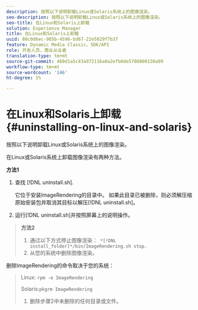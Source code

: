 ```yaml
---
description: 按照以下说明卸载Linux或Solaris系统上的图像渲染。
seo-description: 按照以下说明卸载Linux或Solaris系统上的图像渲染。
seo-title: 在Linux和Solaris上卸载
solution: Experience Manager
title: 在Linux和Solaris上卸载
uuid: 80c0d6ec-985b-4596-bd67-22e5029f7b37
feature: Dynamic Media Classic，SDK/API
role: 开发人员，商业从业者
translation-type: tm+mt
source-git-commit: 469d1a5c43a972116a8a2efb0de5708800130a99
workflow-type: tm+mt
source-wordcount: '146'
ht-degree: 1%

---
```



# 在Linux和Solaris上卸载{#uninstalling-on-linux-and-solaris}

按照以下说明卸载Linux或Solaris系统上的图像渲染。

在Linux或Solaris系统上卸载图像渲染有两种方法。

**方法1**

1. 查找 [!DNL uninstall.sh].

   它位于安装ImageRendering的目录中。 如果此目录已被删除，则必须解压缩原始安装包并取消其目标以解压[!DNL uninstall.sh]。
1. 运行[!DNL uninstall.sh]并按照屏幕上的说明操作。

>**方法2**
>
>1. 通过以下方式停止图像渲染：` *[!DNL install_folder]*/bin/ImageRendering.sh stop.`
>1. 从您的系统中删除图像渲染。

>
>   
删除ImageRendering的命令取决于您的系统：
>
>   Linux: `rpm -e ImageRendering`
>
>   Solaris:`pkgrm ImageRendering`
>
>1. 删除步骤2中未删除的任何目录或文件。

>




